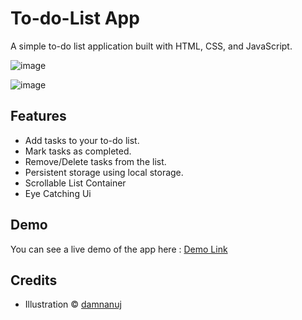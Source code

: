 # To-do-List App
A simple to-do list application built with HTML, CSS, and JavaScript.

![image](https://github.com/damnanuj/To-do-List/assets/106218844/50d72ea5-9372-4655-ad4f-95f8d3d7704e)


![image](https://github.com/damnanuj/To-do-List/assets/106218844/f6cbf43e-ee02-408d-91e1-ec0329f19c5d)




## Features

- Add tasks to your to-do list.
- Mark tasks as completed.
- Remove/Delete tasks from the list.
- Persistent storage using local storage.
- Scrollable List Container
- Eye Catching Ui

## Demo

You can see a live demo of the app here : [Demo Link](https://github.com/damnanuj)

## Credits
- Illustration © [damnanuj](https://github.com/damnanuj)

